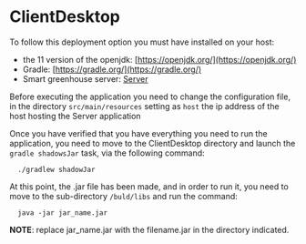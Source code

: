 # ClientDesktop
To follow this deployment option you must have installed on your host:

- the 11 version of the openjdk: [https://openjdk.org/](https://openjdk.org/)
- Gradle: [https://gradle.org/](https://gradle.org/)
- Smart greenhouse server: [Server](https://github.com/SmartGreenhouse-22-23/Server)

Before executing the application you need to change the configuration file, in the directory `src/main/resources` setting as `host` the ip address of the host hosting the Server application

Once you have verified that you have everything you need to run the application, you need to move to the ClientDesktop directory and launch the `gradle shadowsJar` task, via the following command:

      ./gradlew shadowJar

At this point, the .jar file has been made, and in order to run it, you need to move to the sub-directory `/buld/libs` and run the command:

      java -jar jar_name.jar

**NOTE**: replace jar_name.jar with the filename.jar in the directory indicated.
